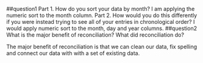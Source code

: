 ##question1
Part 1. How do you sort your data by month?
I am applying the numeric sort to the month column.
Part 2. How would you do this differently
if you were instead trying to see all of your entries in chronological order?
I would apply numeric sort to the month, day and year columns.
##question2
What is the major benefit of reconciliation? What did reconciliation do?

The major benefit of reconciliation is that we can clean our data, fix spelling and connect our data 
with with a set of existing data.

